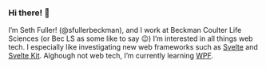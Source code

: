### Hi there! 👋 
I’m Seth Fuller! (@sfullerbeckman), and I work at Beckman Coulter Life Sciences (or Bec LS as some like to say 😉) I’m interested in all things web tech. I especially like investigating new web frameworks such as [Svelte](https://svelte.dev/) and [Svelte Kit](https://kit.svelte.dev/). Alghough not web tech, I’m currently learning [WPF](https://docs.microsoft.com/en-us/dotnet/desktop/wpf/?view=netdesktop-5.0).
